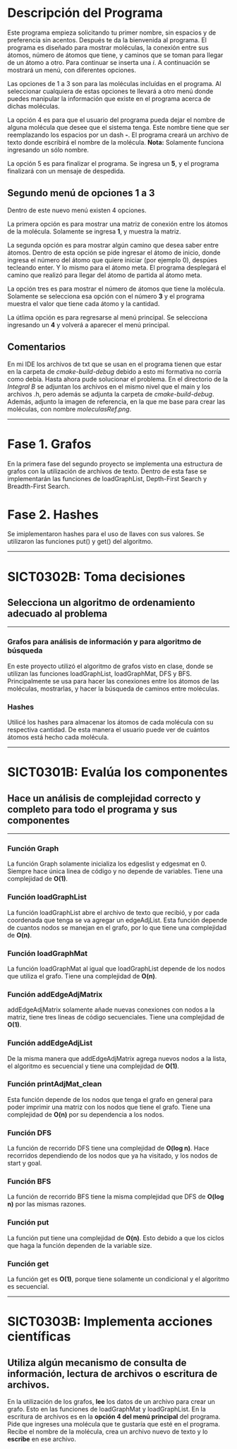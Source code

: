 # Descripción del Programa
Este programa empieza solicitando tu primer nombre, sin espacios y de preferencia sin acentos.
Después te da la bienvenida al programa. El programa es diseñado para mostrar moléculas, la conexión entre sus átomos, 
número de átomos que tiene, y caminos que se toman para llegar de un átomo a otro. Para continuar se inserta una *i*.
A continuación se mostrará un menú, con diferentes opciones.

Las opciones de 1 a 3 son para las moléculas incluídas en el programa. Al seleccionar cualquiera de estas opciones
te llevará a otro menú donde puedes manipular la información que existe en el programa acerca de dichas moléculas. 

La opción 4 es para que el usuario del programa pueda dejar el nombre de alguna molécula que desee que el sistema tenga. 
Este nombre tiene que ser reemplazando los espacios por un dash **-**. El programa creará un archivo de texto donde escribirá
el nombre de la molécula. **Nota:** Solamente funciona ingresando un sólo nombre.

La opción 5 es para finalizar el programa. Se ingresa un **5**, y el programa finalizará con un mensaje de despedida.

## Segundo menú de opciones 1 a 3
Dentro de este nuevo menú existen 4 opciones.

La primera opción es para mostrar una matriz de conexión entre los átomos de la molécula. Solamente se ingresa **1**, y 
muestra la matriz.

La segunda opción es para mostrar algún camino que desea saber entre átomos. Dentro de esta opción se pide ingresar el átomo 
de inicio, donde ingresa el número del átomo que quiere iniciar (por ejemplo 0), despúes tecleando enter. Y lo mismo para 
el átomo meta. El programa desplegará el camino que realizó para llegar del átomo de partida al átomo meta.

La opción tres es para mostrar el número de átomos que tiene la molécula. Solamente se selecciona esa opción con el número 
**3** y el programa muestra el valor que tiene cada átomo y la cantidad.

La útlima opción es para regresarse al menú principal. Se selecciona ingresando un **4** y volverá a aparecer el menú principal.

## Comentarios
En mi IDE los archivos de txt que se usan en el programa tienen que estar en la carpeta de *cmake-build-debug* debido a esto mi 
formativa no corría como debía. Hasta ahora pude solucionar el problema. En el directorio de la *Integral B* se adjuntan los archivos
en el mismo nivel que el main y los archivos .h, pero además se adjunta la carpeta de *cmake-build-debug*. Además, adjunto la 
imagen de referencia, en la que me base para crear las moléculas, con nombre *moleculasRef.png*.

---

# Fase 1. Grafos
En la primera fase del segundo proyecto se implementa una estructura de grafos con la utilización de archivos de texto. 
Dentro de esta fase se implementarán las funciones de loadGraphList, Depth-First Search y Breadth-First Search.  

# Fase 2. Hashes
Se imiplementaron hashes para el uso de llaves con sus valores. Se utilizaron las funciones put() y get() del algoritmo. 

---

# SICT0302B: Toma decisiones
## Selecciona un algoritmo de ordenamiento adecuado al problema

---
### Grafos para análisis de información y para algoritmo de búsqueda
En este proyecto utilizó el algoritmo de grafos visto en clase, donde se utilizan las funciones loadGraphList, loadGraphMat,
DFS y BFS. Principalmente se usa para hacer las conexiones entre los átomos de las moléculas, mostrarlas, y hacer la búsqueda 
de caminos entre moléculas.

### Hashes
Utilicé los hashes para almacenar los átomos de cada molécula con su respectiva cantidad. De esta manera el usuario
puede ver de cuántos átomos está hecho cada molécula. 

---

# SICT0301B: Evalúa los componentes
## Hace un análisis de complejidad correcto y completo para todo el programa y sus componentes

---
### Función Graph
La función Graph solamente inicializa los edgeslist y edgesmat en 0. Siempre hace única linea de código y no depende de variables.
Tiene una complejidad de **O(1)**.

### Función loadGraphList
La función loadGraphList abre el archivo de texto que recibió, y por cada coordenada que tenga se va agregar un edgeAdjList.
Esta función depende de cuantos nodos se manejan en el grafo, por lo que tiene una complejidad de **O(n)**.

### Función loadGraphMat
La función loadGraphMat al igual que loadGraphList depende de los nodos que utiliza el grafo. Tiene una complejidad de **O(n)**.

### Función addEdgeAdjMatrix
addEdgeAdjMatrix solamente añade nuevas conexiones con nodos a la matriz, tiene tres lineas de código secuenciales. Tiene
una complejidad de **O(1)**.

### Función addEdgeAdjList
De la misma manera que addEdgeAdjMatrix agrega nuevos nodos a la lista, el algoritmo es secuencial y tiene una complejidad de
**O(1)**. 

### Función printAdjMat_clean
Esta función depende de los nodos que tenga el grafo en general para poder imprimir una matriz con los nodos que tiene el grafo.
Tiene una complejidad de **O(n)** por su dependencia a los nodos.

### Función DFS
La función de recorrido DFS tiene una complejidad de **O(log n)**. Hace recorridos dependiendo de los nodos que ya ha visitado,
y los nodos de start y goal.

### Función BFS
La función de recorrido BFS tiene la misma complejidad que DFS de **O(log n)** por las mismas razones. 

### Función put
La función put tiene una complejidad de **O(n)**. Esto debido a que los ciclos que haga la
función dependen de la variable size.

### Función get
La función get es **O(1)**, porque tiene solamente un condicional y el algoritmo es secuencial.

---

# SICT0303B: Implementa acciones científicas
## Utiliza algún mecanismo de consulta de información, lectura de archivos o escritura de archivos.
En la utilización de los grafos, **lee** los datos de un archivo para crear un grafo. Esto en las funciones de loadGraphMat y 
loadGraphList. En la escritura de archivos es en la **opción 4 del menú principal** del programa. Pide que ingreses una molécula
que te gustaría que esté en el programa. Recibe el nombre de la molécula, crea un archivo nuevo de texto y lo **escribe** en ese archivo.
